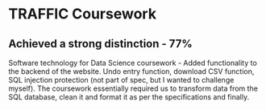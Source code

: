 # TRAFFIC Coursework
## Achieved a strong distinction - 77% 
Software technology for Data Science coursework - Added functionality to the backend of the website. Undo entry function, download CSV function, SQL injection protection (not part of spec, but I wanted to challenge myself). The coursework essentially required us to transform data from the SQL database, clean it and format it as per the specifications and finally. 
